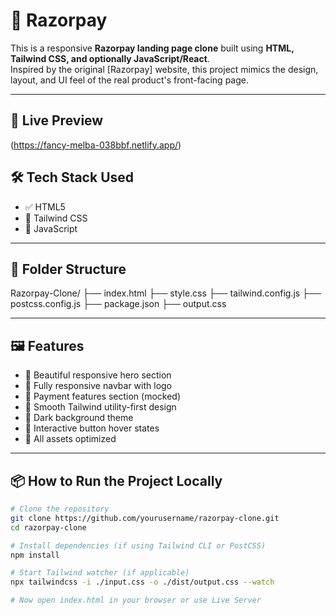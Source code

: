 # 🧾 Razorpay 

This is a responsive **Razorpay landing page clone** built using **HTML, Tailwind CSS, and optionally JavaScript/React**.  
Inspired by the original [Razorpay] website, this project mimics the design, layout, and UI feel of the real product's front-facing page.

---

## 🔗 Live Preview

(https://fancy-melba-038bbf.netlify.app/)  





## 🛠 Tech Stack Used

- ✅ HTML5  
- 🎨 Tailwind CSS  
- 🧠 JavaScript  


---

## 📁 Folder Structure

Razorpay-Clone/
├── index.html
├── style.css 
├── tailwind.config.js
├── postcss.config.js
├── package.json
├── output.css


---

## 🖼 Features

- 🔵 Beautiful responsive hero section
- 📱 Fully responsive navbar with logo
- 🧾 Payment features section (mocked)
- 🎨 Smooth Tailwind utility-first design
- 🌙 Dark background theme 
- 🧩 Interactive button hover states
- 🧷 All assets optimized

---

## 📦 How to Run the Project Locally

```bash
# Clone the repository
git clone https://github.com/yourusername/razorpay-clone.git
cd razorpay-clone

# Install dependencies (if using Tailwind CLI or PostCSS)
npm install

# Start Tailwind watcher (if applicable)
npx tailwindcss -i ./input.css -o ./dist/output.css --watch

# Now open index.html in your browser or use Live Server
